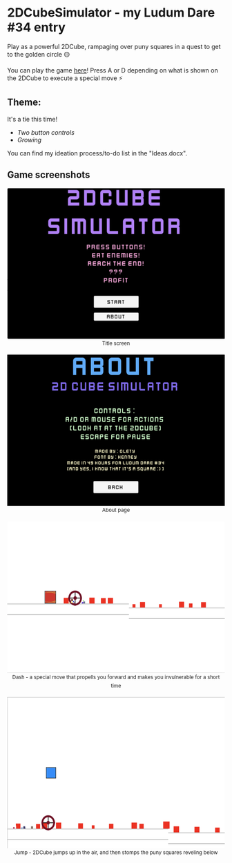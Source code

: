 # 2DCubeSimulator - my Ludum Dare #34 entry

Play as a powerful 2DCube, rampaging over puny squares in a quest to get to the golden circle 🟡

You can play the game [here](https://olety.itch.io/square)! Press A or D depending on what is shown on the 2DCube to execute a special move ⚡️

## Theme:
It's a tie this time!
* *Two button controls*
* *Growing*

You can find my ideation process/to-do list in the "Ideas.docx".

## Game screenshots

<p align="center">
<img src="Screenshots/2dcs_title.png" alt="Title page" height="350" /><br/>
<sup>Title screen</sup>
</p>

<p align="center">
<img src="Screenshots/2dcs_about.png" alt="About menu" height="350" /><br/>
<sup>About page</sup>
</p>


<p align="center">
<img src="Screenshots/2dcs_dash.png" alt="Special move - Dash" height="350" /><br/>
<sup>Dash - a special move that propells you forward and makes you invulnerable for a short time</sup>
</p>


<p align="center">
<img src="Screenshots/2dcs_jump.png" alt="Special move - Jump" height="350" /><br/>
<sup>Jump - 2DCube jumps up in the air, and then stomps the puny squares reveling below</sup>
</p>
